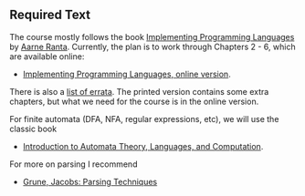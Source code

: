 ## Required Text

The course mostly follows the book [Implementing Programming Languages](http://www.grammaticalframework.org/ipl-book/) by [Aarne Ranta](http://www.cse.chalmers.se/~aarne/). Currently, the plan is to work through Chapters 2 - 6, which are available online:

- [Implementing Programming Languages, online version](http://www.cse.chalmers.se/edu/year/2012/course/DAT150/lectures/plt-book.pdf).  

There is also a [list of errata](https://github.com/andreasabel/plt-errata). The printed version contains some extra chapters, but what we need for the course is in the online version.

For finite automata (DFA, NFA, regular expressions, etc), we will use the classic book 

- [Introduction to Automata Theory, Languages, and Computation](https://mcdtu.files.wordpress.com/2017/03/introduction-to-automata-theory.pdf).

For more on parsing I recommend 

- [Grune, Jacobs: Parsing Techniques](https://www.dickgrune.com/Books/PTAPG_1st_Edition/BookBody.pdf)